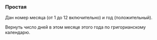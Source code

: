 ### Простая

Дан номер месяца (от 1 до 12 включительно) и год (положительный).

Вернуть число дней в этом месяце этого года по григорианскому календарю.